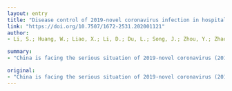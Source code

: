 ```yaml
---
layout: entry
title: "Disease control of 2019-novel coronavirus infection in hospital: West China urgent recommendation"
link: "https://doi.org/10.7507/1672-2531.202001121"
author:
- Li, S.; Huang, W.; Liao, X.; Li, D.; Du, L.; Song, J.; Zhou, Y.; Zhao, S.; Wang, Y.; Cao, X.; Wang, J.; Liu, J.; Zhu, S.; Li, L.; Hao, Q.; Zong, Z.; Sun, X.; Li, W.

summary:
- "China is facing the serious situation of 2019-novel coronavirus (2019-nCoV) infection. The health care institutions have actively participated in the prevention, diagnosis, and treatment of the disease. Proper regulation of in-hospital policy may help control virus spreading. We developed seven key clinical questions about the prevention and control of the infection in a Chinese hospital. Chinese hospitals hope to provide evidence and reference for the domestic medical institutions to reasonably adjust the hospital workflow during 2019-NCoV infection period."

original:
- "China is facing the serious situation of 2019-novel coronavirus (2019-nCoV) infection. The health care institutions have actively participated in the prevention, diagnosis, and treatment of the disease. Proper regulation of in-hospital policy may help control virus spreading. We developed seven key clinical questions about the prevention and control of 2019-novel coronavirus infection in a hospital, and provided recommendations based on the best available evidence and expert experience. We interpret the recommendations for better feasibility in Chinese hospital. We hope to provide evidence and reference for the domestic medical institutions to reasonably adjust the hospital workflow during 2019-nCoV infection period."
---
```


